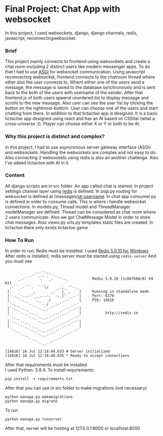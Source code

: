 # Final Project: Chat App with websocket

In this project, I used websockets, django, django channels, redis, javascript, reconnectingwebsocket.
### Brief
This project mainly connects to frontend using websockets and create a chat room including 2 distinct users like modern messenger apps. To do that I had to use [ASGI](https://asgi.readthedocs.io/en/latest/) for websocket communication. Using javascript reconnecting websocket, frontend connects to the chatroom thread where other also the user connects to. Whent either one of the users send a message, the message is saved to the database synchronously and is sent back to the both of the users with username of the sender. After that frontend js of both users append unordered list to display message and scrolls to the new message.
Also user can see the user list by clicking the button on the rightmost-bottom. User can choose one of the users and start chatting from there. In addition to that tictactoe app is designed. It is a basic tictactoe app designed using react and has an AI based on CS50ai (what a cross-universe :)). Player can choose either X or Y or both to be AI.

### Why this project is distinct and complex?
In this project, I had to use asyncronous server gateway interface (ASGI) and websockets. Handling the websockets are complex and not easy to do. Also connecting 2 websockets using redis is also an another challenge. Also I've added tictactoe with AI in it.

### Content
All django scripts are in src folder. An app called chat is started. In project settings channel layer using [redis](https://github.com/redis/redis) is defined. In asgi.py routing for websocket is defined at /messages/<str:username>. In chat app consumer.py is defined in order to consume calls. This is where i handle websocket connections. In models.py, Thread model and ThreadManager modelManager are defined. Thread can be considered as chat room where 2 users communicate. Also we got ChatMessage Model in order to store chat messages. Also views.py urls.py templates static files are created. In tictactoe there only exists tictactoe game

### How To Run
In order to run, Redis must be installed. I used [Redis 5.0.10 for Windows](https://github.com/tporadowski/redis/releases) After redis is installed, redis server must be started using
```redis-server```
And you must see 
``` file use c:\program files\redis\redis-server.exe /path/to/redis.conf
                _._
           _.-``__ ''-._
      _.-``    `.  `_.  ''-._           Redis 5.0.10 (1c047b68/0) 64 bit
  .-`` .-```.  ```\/    _.,_ ''-._
 (    '      ,       .-`  | `,    )     Running in standalone mode
 |`-._`-...-` __...-.``-._|'` _.-'|     Port: 6379
 |    `-._   `._    /     _.-'    |     PID: 14816
  `-._    `-._  `-./  _.-'    _.-'
 |`-._`-._    `-.__.-'    _.-'_.-'|
 |    `-._`-._        _.-'_.-'    |           http://redis.io
  `-._    `-._`-.__.-'_.-'    _.-'
 |`-._`-._    `-.__.-'    _.-'_.-'|
 |    `-._`-._        _.-'_.-'    |
  `-._    `-._`-.__.-'_.-'    _.-'
      `-._    `-.__.-'    _.-'
          `-._        _.-'
              `-.__.-'

[14816] 16 Jul 12:16:40.633 # Server initialized
[14816] 16 Jul 12:16:40.635 * Ready to accept connections
```
After that requirements must be installed\
I used Python: 3.9.4. To install requriements:
```
pip install -r requirements.txt
```

After that you can use in src folder to make migrations (not necessary)
```
python manage.py makemigrations
python manage.py migrate
```
To run 
```
python manage.py runserver
```

After that, server will be hosting at 127.0.0.1:8000 or localhost:8000
